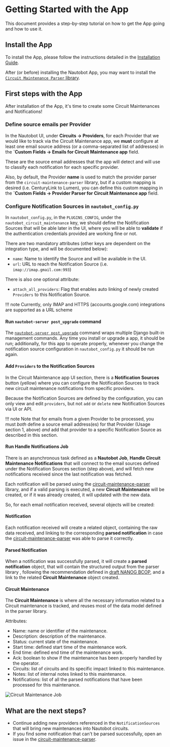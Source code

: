 # Getting Started with the App

This document provides a step-by-step tutorial on how to get the App going and how to use it.

## Install the App

To install the App, please follow the instructions detailed in the [Installation Guide](../admin/install.md).

After (or before) installing the Nautobot App, you may want to install the [`Circuit Maintenance Parser` library](https://github.com/networktocode/circuit-maintenance-parser/).

## First steps with the App

After installation of the App, it's time to create some Circuit Maintenances and Notifications!

### Define source emails per Provider

In the Nautobot UI, under **Circuits -> Providers**, for each Provider that we would like to track via the Circuit Maintenance app, we **must** configure at least one email source address (or a comma-separated list of addresses) in the **`Custom Fields -> Emails for Circuit Maintenance app** field.

These are the source email addresses that the app will detect and will use to classify each notification for each specific provider.

Also, by default, the Provider **name** is used to match the provider parser from the `circuit-maintenance-parser` library, but if a custom mapping is desired (i.e. CenturyLink to Lumen), you can define this custom mapping in the **`Custom Fields -> Provider Parser for Circuit Maintenance app** field.

### Configure Notification Sources in `nautobot_config.py`

In `nautobot_config.py`, in the `PLUGINS_CONFIG`, under the `nautobot_circuit_maintenance` key, we should define the Notification Sources that will be able later in the UI, where you will be able to **validate** if the authentication credentials provided are working fine or not.

There are two mandatory attributes (other keys are dependent on the integration type, and will be documented below):

- `name`: Name to identify the Source and will be available in the UI.
- `url`: URL to reach the Notification Source (i.e. `imap://imap.gmail.com:993`)

There is also one optional attribute:

- `attach_all_providers`: Flag that enables auto linking of newly created `Providers` to this Notification Source.

!!! note
    Currently, only IMAP and HTTPS (accounts.google.com) integrations are supported as a URL scheme

#### Run `nautobot-server post_upgrade` command

The [`nautobot-server post_upgrade`](https://docs.nautobot.com/projects/core/en/stable/administration/nautobot-server/#post_upgrade) command wraps multiple Django built-in management commands. Any time you install or upgrade a app, it should be run; additionally, for this app to operate properly, whenever you change the notification source configuration in `nautobot_config.py` it should be run again.

#### Add `Providers` to the Notification Sources

In the Circuit Maintenance app UI section, there is a **Notification Sources** button (yellow) where you can configure the Notification Sources to track new circuit maintenance notifications from specific providers.

Because the Notification Sources are defined by the configuration, you can only view and edit `providers`, but not `add` or `delete` new Notification Sources via UI or API.

!!! note
    Note that for emails from a given Provider to be processed, you must _both_ define a source email address(es) for that Provider (Usage section 1, above) _and_ add that provider to a specific Notification Source as described in this section.

#### Run Handle Notifications Job

There is an asynchronous task defined as a **Nautobot Job**, **Handle Circuit Maintenance Notifications** that will connect to the email sources defined under the Notification Sources section (step above), and will fetch new notifications received since the last notification was fetched.

Each notification will be parsed using the [circuit-maintenance-parser](https://github.com/networktocode/circuit-maintenance-parser) library, and if a valid parsing is executed, a new **Circuit Maintenance** will be created, or if it was already created, it will updated with the new data.

So, for each email notification received, several objects will be created:

#### Notification

Each notification received will create a related object, containing the raw data received, and linking to the corresponding **parsed notification** in case the [circuit-maintenance-parser](https://github.com/networktocode/circuit-maintenance-parser) was able to parse it correctly.

#### Parsed Notification

When a notification was successfully parsed, it will create a **parsed notification** object, that will contain the structured output from the parser library , following the recommendation defined in [draft NANOG BCOP](https://github.com/jda/maintnote-std/blob/master/standard.md), and a link to the related **Circuit Maintenance** object created.

#### Circuit Maintenance

The **Circuit Maintenance** is where all the necessary information related to a Circuit maintenance is tracked, and reuses most of the data model defined in the parser library.

Attributes:

- Name: name or identifier of the maintenance.
- Description: description of the maintenance.
- Status: current state of the maintenance.
- Start time: defined start time of the maintenance work.
- End time: defined end time of the maintenance work.
- Ack: boolean to show if the maintenance has been properly handled by the operator.
- Circuits: list of circuits and its specific impact linked to this maintenance.
- Notes: list of internal notes linked to this maintenance.
- Notifications: list of all the parsed notifications that have been processed for this maintenance.

![Circuit Maintenance Job](../images/circuit_maintenance.png)

## What are the next steps?

- Continue adding new providers referenced in the `NotificationSources` that will bring new maintenances into Nautobot circuits.
- If you find some notification that can't be parsed successfully, open an issue in the [circuit-maintenance-parser](https://github.com/networktocode/circuit-maintenance-parser).
